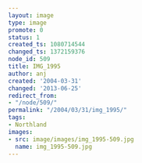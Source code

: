 ```yaml
---
layout: image
type: image
promote: 0
status: 1
created_ts: 1080714544
changed_ts: 1372159376
node_id: 509
title: IMG_1995
author: anj
created: '2004-03-31'
changed: '2013-06-25'
redirect_from:
- "/node/509/"
permalink: "/2004/03/31/img_1995/"
tags:
- Northland
images:
- src: image/images/img_1995-509.jpg
  name: img_1995-509.jpg
---
```


